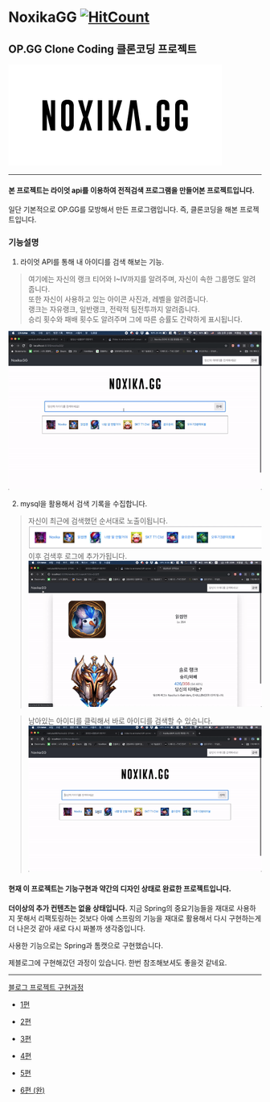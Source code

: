 # NoxikaGG [![HitCount](http://hits.dwyl.io/ventulus95/noxikaGG.svg)](http://hits.dwyl.io/ventulus95/noxikaGG)
## OP.GG Clone Coding 클론코딩 프로젝트

![로고](src/main/webapp/img/logo.png)

----

#### 본 프로젝트는 라이엇 api를 이용하여 전적검색 프로그램을 만들어본 프로젝트입니다.

일단 기본적으로  OP.GG를 모방해서 만든 프로그램입니다. 즉, 클론코딩을 해본 프로젝트입니다.

### 기능설명

1. 라이엇 API를 통해 내 아이디를 검색 해보는 기능.
  > 여기에는 자신의 랭크 티어와 I~IV까지를 알려주며, 자신이 속한 그룹명도 알려줍니다.  
  > 또한 자신이 사용하고 있는 아이콘 사진과, 레벨을 알려줍니다.  
  > 랭크는 자유랭크, 일반랭크, 전략적 팀전투까지 알려줍니다.  
  > 승리 횟수와 패배 횟수도 알려주며 그에 따른 승률도 간략하게 표시됩니다.   

![기능구현 동영상 or gif](readme/SearchID.gif)  
  
2. mysql을 활용해서 검색 기록을 수집합니다.
  > 자신이 최근에 검색했던 순서대로 노출이됩니다. 
  ![기능구현](readme/BeforeLog.png)
  이후 검색후 로그에 추가가됩니다.
  ![기능구현](readme/AddLog.gif)
  
  > 남아있는 아이디를 클릭해서 바로 아이디를 검색할 수 있습니다.
![기능구현 동영상 or gif](readme/LogtoSearch.gif)  

#### 현재 이 프로젝트는 기능구현과 약간의 디자인 상태로 완료한 프로젝트입니다.

**더이상의 추가 컨텐츠는 없을 상태입니다.** 지금 Spring의 중요기능들을 재대로 사용하지 못해서 리팩토링하는 것보다 아예 스프링의 기능을 재대로 활용해서 다시 구현하는게 더 나은것 같아 새로 다시 짜볼까 생각중입니다.

사용한 기능으로는 Spring과 톰캣으로 구현했습니다.

제블로그에 구현해갔던 과정이 있습니다. 한번 참조해보셔도 좋을것 같네요.


----

[블로그 프로젝트 구현과정](https://sundries-in-myidea.tistory.com/category/%ED%94%84%EB%A1%9C%EC%A0%9D%ED%8A%B8)

* [1편](https://sundries-in-myidea.tistory.com/39?category=797831)

* [2편](https://sundries-in-myidea.tistory.com/40?category=797831)

* [3편](https://sundries-in-myidea.tistory.com/41?category=797831)

* [4편](https://sundries-in-myidea.tistory.com/43?category=797831)

* [5편](https://sundries-in-myidea.tistory.com/45?category=797831)

* [6편 (완)](https://sundries-in-myidea.tistory.com/48?category=797831)
